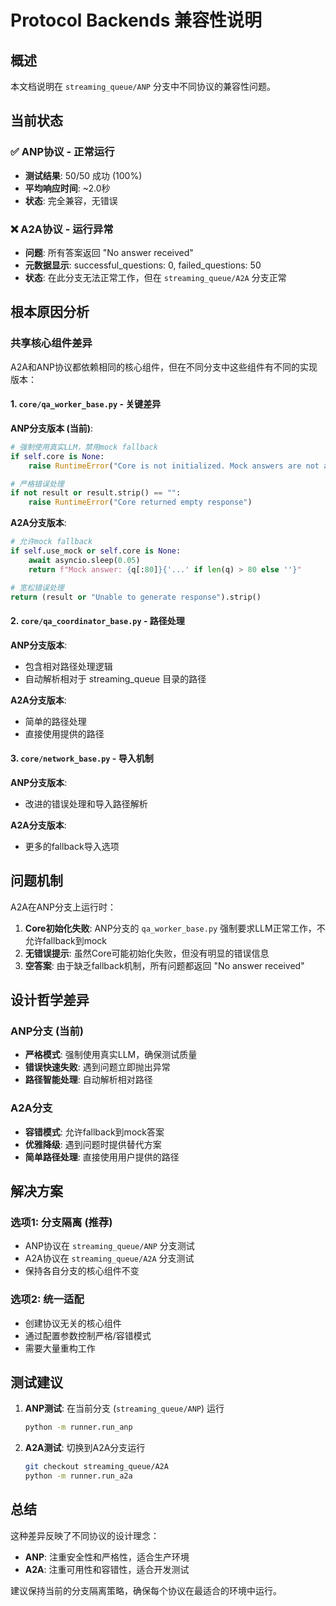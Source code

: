 # Protocol Backends 兼容性说明

## 概述

本文档说明在 `streaming_queue/ANP` 分支中不同协议的兼容性问题。

## 当前状态

### ✅ ANP协议 - 正常运行
- **测试结果**: 50/50 成功 (100%)
- **平均响应时间**: ~2.0秒
- **状态**: 完全兼容，无错误

### ❌ A2A协议 - 运行异常
- **问题**: 所有答案返回 "No answer received"
- **元数据显示**: successful_questions: 0, failed_questions: 50
- **状态**: 在此分支无法正常工作，但在 `streaming_queue/A2A` 分支正常

## 根本原因分析

### 共享核心组件差异

A2A和ANP协议都依赖相同的核心组件，但在不同分支中这些组件有不同的实现版本：

#### 1. `core/qa_worker_base.py` - 关键差异
**ANP分支版本 (当前)**:
```python
# 强制使用真实LLM，禁用mock fallback
if self.core is None:
    raise RuntimeError("Core is not initialized. Mock answers are not allowed.")

# 严格错误处理
if not result or result.strip() == "":
    raise RuntimeError("Core returned empty response")
```

**A2A分支版本**:
```python
# 允许mock fallback
if self.use_mock or self.core is None:
    await asyncio.sleep(0.05)
    return f"Mock answer: {q[:80]}{'...' if len(q) > 80 else ''}"

# 宽松错误处理
return (result or "Unable to generate response").strip()
```

#### 2. `core/qa_coordinator_base.py` - 路径处理
**ANP分支版本**:
- 包含相对路径处理逻辑
- 自动解析相对于 streaming_queue 目录的路径

**A2A分支版本**:
- 简单的路径处理
- 直接使用提供的路径

#### 3. `core/network_base.py` - 导入机制
**ANP分支版本**:
- 改进的错误处理和导入路径解析

**A2A分支版本**:
- 更多的fallback导入选项

## 问题机制

A2A在ANP分支上运行时：

1. **Core初始化失败**: ANP分支的 `qa_worker_base.py` 强制要求LLM正常工作，不允许fallback到mock
2. **无错误提示**: 虽然Core可能初始化失败，但没有明显的错误信息
3. **空答案**: 由于缺乏fallback机制，所有问题都返回 "No answer received"

## 设计哲学差异

### ANP分支 (当前)
- **严格模式**: 强制使用真实LLM，确保测试质量
- **错误快速失败**: 遇到问题立即抛出异常
- **路径智能处理**: 自动解析相对路径

### A2A分支
- **容错模式**: 允许fallback到mock答案
- **优雅降级**: 遇到问题时提供替代方案
- **简单路径处理**: 直接使用用户提供的路径

## 解决方案

### 选项1: 分支隔离 (推荐)
- ANP协议在 `streaming_queue/ANP` 分支测试
- A2A协议在 `streaming_queue/A2A` 分支测试
- 保持各自分支的核心组件不变

### 选项2: 统一适配
- 创建协议无关的核心组件
- 通过配置参数控制严格/容错模式
- 需要大量重构工作

## 测试建议

1. **ANP测试**: 在当前分支 (`streaming_queue/ANP`) 运行
   ```bash
   python -m runner.run_anp
   ```

2. **A2A测试**: 切换到A2A分支运行
   ```bash
   git checkout streaming_queue/A2A
   python -m runner.run_a2a
   ```

## 总结

这种差异反映了不同协议的设计理念：
- **ANP**: 注重安全性和严格性，适合生产环境
- **A2A**: 注重可用性和容错性，适合开发测试

建议保持当前的分支隔离策略，确保每个协议在最适合的环境中运行。

